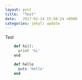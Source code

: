 ```yaml
---
layout: post
title:  "Test"
date:   2017-02-24 15:50:24 +0900
categories: jekyll update
---
```


Test

```python
    def hi():
      print 'hi'
    end
```

```ruby
    def hello
      puts 'hello'
    end
```
